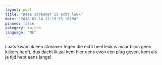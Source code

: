 ```yaml
---
layout: post
title: "Deze streamer is echt leuk"
date: "2018-01-14 11:19:13 +0100"
pinned: false
category: twitch
language: "NL"
---
```


Laats kwam ik een streamer tegen die echt heel leuk is maar bijna geen kijkers heeft, dus dacht ik zal hem hier eens even een plug geven, kom als je tijd hebt eens langs!

<!-- Add a placeholder for the Twitch embed -->
<div id="twitch-embed"></div>
<!-- Load the Twitch embed script -->
<script src="https://embed.twitch.tv/embed/v1.js"></script>
<!-- Create a Twitch.Embed object that will render within the "twitch-embed" root element. -->
<script type="text/javascript">
  new Twitch.Embed("twitch-embed", {
    width: 740,
    height: 480,
    channel: "yellowvarik",
    layout: "video",
    autoplay: false
  });
</script>
